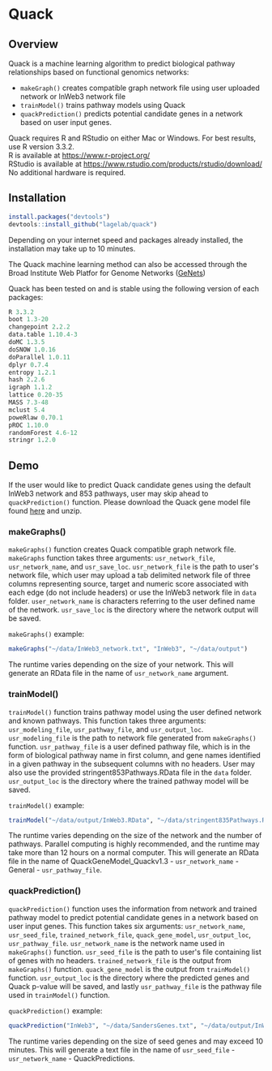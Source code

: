 # Quack

## Overview ##
Quack is a machine learning algorithm to predict biological pathway relationships based on functional genomics networks:

* `makeGraph()` creates compatible graph network file using user uploaded network or InWeb3 network file
* `trainModel()` trains pathway models using Quack
* `quackPrediction()` predicts potential candidate genes in a network based on user input genes.

Quack requires R and RStudio on either Mac or Windows. For best results, use R version 3.3.2.<br>
R is available at https://www.r-project.org/<br>
RStudio is available at https://www.rstudio.com/products/rstudio/download/<br>
No additional hardware is required.


## Installation ##
```r
install.packages("devtools")
devtools::install_github("lagelab/quack")
```
Depending on your internet speed and packages already installed, the installation may take up to 10 minutes. 

The Quack machine learning method can also be accessed through the Broad Institute Web Platfor for Genome Networks ([GeNets](https://apps.broadinstitute.org/genets)) 

Quack has been tested on and is stable using the following version of each packages:
```r
R 3.3.2
boot 1.3-20
changepoint 2.2.2
data.table 1.10.4-3
doMC 1.3.5
doSNOW 1.0.16
doParallel 1.0.11
dplyr 0.7.4
entropy 1.2.1
hash 2.2.6
igraph 1.1.2
lattice 0.20-35
MASS 7.3-48
mclust 5.4
poweRlaw 0.70.1
pROC 1.10.0
randomForest 4.6-12
stringr 1.2.0
```

## Demo ##
If the user would like to predict Quack candidate genes using the default InWeb3 network and 853 pathways, user may skip ahead to `quackPrediction()` function. Please download the Quack gene model file found <a href="http://www.lagelab.org/wp-content/uploads/2018/02/QuackGeneModel_Quackv1.3-InWeb3-General853StringentPathways.RData_.zip">here</a> and unzip.

### makeGraphs() ### 
`makeGraphs()` function creates Quack compatible graph network file. `makeGraphs` function takes three arguments: `usr_network_file`, `usr_network_name`, and `usr_save_loc`. `usr_network_file` is the path to user's network file, which user may upload a tab delimited network file of three columns representing source, target and numeric score associated with each edge (do not include headers) or use the InWeb3 network file in `data` folder. `user_network_name` is characters referring to the user defined name of the network. `usr_save_loc` is the directory where the network output will be saved.

`makeGraphs()` example:
```r
makeGraphs("~/data/InWeb3_network.txt", "InWeb3", "~/data/output")
```

The runtime varies depending on the size of your network. This will generate an RData file in the name of `usr_network_name` argument.

### trainModel() ###
`trainModel()` function trains pathway model using the user defined network and known pathways. This function takes three arguments: `usr_modeling_file`, `usr_pathway_file`, and `usr_output_loc`. `usr_modeling_file` is the path to network file generated from `makeGraphs()` function. `usr_pathway_file` is a user defined pathway file, which is in the form of biological pathway name in first column, and gene names identified in a given pathway in the subsequent columns with no headers. User may also use the provided stringent853Pathways.RData file in the `data` folder. `usr_output_loc` is the directory where the trained pathway model will be saved.

`trainModel()` example:
```r
trainModel("~/data/output/InWeb3.RData", "~/data/stringent835Pathways.RData", "~/data/output")
```

The runtime varies depending on the size of the network and the number of pathways. Parallel computing is highly recommended, and the runtime may take more than 12 hours on a normal computer. This will generate an RData file in the name of QuackGeneModel_Quackv1.3 - `usr_network_name` - General - `usr_pathway_file`.

### quackPrediction() ###
`quackPrediction()` function uses the information from network and trained pathway model to predict potential candidate genes in a network based on user input genes. This function takes six arguments: `usr_network_name`, `usr_seed_file`, `trained_network_file`, `quack_gene_model`, `usr_output_loc`, `usr_pathway_file`. `usr_network_name` is the network name used in `makeGraphs()` function. `usr_seed_file` is the path to user's file containing list of genes with no headers. `trained_network_file` is the output from `makeGraphs()` function. `quack_gene_model` is the output from `trainModel()` function. `usr_output_loc` is the directory where the predicted genes and Quack p-value will be saved, and lastly `usr_pathway_file` is the pathway file used in `trainModel()` function.

`quackPrediction()` example:
```r
quackPrediction("InWeb3", "~/data/SandersGenes.txt", "~/data/output/InWeb3.RData", "QuackGeneModel_Quackv1.3-InWeb3-General853StringentPathways.RData", "~/data/output", "~/data/stringent835Pathways.RData")
```

The runtime varies depending on the size of seed genes and may exceed 10 minutes. This will generate a text file in the name of `usr_seed_file` - `usr_network_name` - QuackPredictions.
